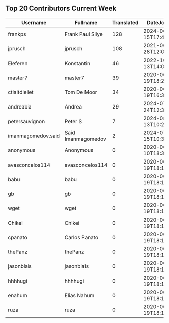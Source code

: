 ## Top 20 Contributors Current Week ##
|Username|Fullname|Translated|DateJoined|Language|
|--------|--------|----------|----------|-------|
|frankps|Frank Paul Silye|128|2024-06-15T17:49:35.|nb_NO|
|jprusch|jprusch|108|2021-06-28T12:00:18.|de|
|Eleferen|Konstantin|46|2022-10-13T14:04:24Z|ru|
|master7|master7|39|2020-06-19T18:20:39.|pl|
|ctlaltdieliet|Tom De Moor|34|2020-06-19T16:30:47Z|nl|
|andreabia|Andrea|29|2024-07-24T12:31:47.|it|
|petersauvignon|Peter S|7|2024-08-13T10:23:34.|cs|
|imanmagomedov.said|Said Imanmagomedov|2|2024-07-15T10:32:56.||
|anonymous|Anonymous|0|2020-06-10T18:34:14.||
|avasconcelos114|avasconcelos114|0|2020-06-19T18:18:27Z||
|babu|babu|0|2020-06-19T18:18:37.||
|gb|gb|0|2020-06-19T18:18:43.||
|wget|wget|0|2020-06-19T18:18:50Z|ro|
|Chikei|Chikei|0|2020-06-19T18:18:51Z|zh_Hant|
|cpanato|Carlos Panato|0|2020-06-19T18:18:53Z||
|thePanz|thePanz|0|2020-06-19T18:18:53Z||
|jasonblais|jasonblais|0|2020-06-19T18:18:54Z||
|hhhhugi|hhhhugi|0|2020-06-19T18:18:56.||
|enahum|Elias  Nahum|0|2020-06-19T18:18:56Z|es|
|ruza|ruza|0|2020-06-19T18:18:57.||
